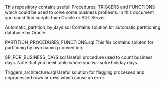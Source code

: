 This repositiory contains usefull Procedures, TRIGGERS and FUNCTIONS which could be used to solve some business problems. In this document you could find scripts from Oracle or SQL Server.

Automatic_partition_by_days.sql
Contains solution for automatic partitioning database by Oracle.

PARTITION_PROCEDURES_FUNCTIONS.sql
This file contains soluton for partitionig by own naming convention.

SP_FOR_BUSINESS_DAYS.sql
Usefull procedure used to count business days. Note that you need table where you will sotre holiday days.

Triggers_architecture.sql
Useful solution for flagging processed and unprocessed rows or rows which cause an error.

